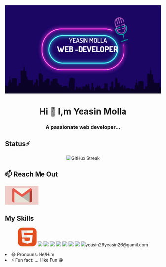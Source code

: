 <img src='./_Electric Neon Podcast Youtube Banner.png' alt='banner'></img>

<!-- about me -->
<h1 align="center" >Hi 👋 I,m Yeasin Molla </h1>
<h3 align="center" >A passionate web developer...</h3>



<h2  align="left" >Status⚡</h2>
<div align='center'>
<a href="https://git.io/streak-stats"><img src="https://github-readme-streak-stats.herokuapp.com?user=Yeasin7772&theme=radical" alt="GitHub Streak" /></a>
</div> 
<!-- [![GitHub Streak](https://github-readme-streak-stats.herokuapp.com?user=Yeasin7772&theme=radical)](https://git.io/streak-stats) -->

<h2  align="left" >📫 Reach Me Out</h2>
<p><img height="60" src='./images.png'></img> </p>



<!-- my skills -->
<h2  align="left" >My Skills</h2>
<p align="center">
<img height="60" src="./HTML.svg"/>
<img height="60" src="./images/CSS.svg"/>
<img height="60" src="./images/JavaScript.svg"/>
<img height="60" src="./images/Bootstrap.svg"/>
<img height="60" src="./images/tailwind.svg"/>
<img height="60" src="./images/Firebase-Light.svg"/>
<img height="60" src="./images/ExpressJS-Dark.svg"/>
<img height="60" src="./images/NodeJS-Dark.svg"/>
<img height="60" src="./images/React-Dark.s


<h3>Current Overview</h3>

- 🔭 I’m currently working on My portfolio Website
- 🌱 I’m currently learning ...Next.js
- 👯 I’m looking to collaborate on Full Stack Project
- 💬 Ask me about ...HTML,CSS,JS & React
- 📫 How to reach me: **yeasin26yeasin26@gamil.com**
- 😄 Pronouns: He/Him
- ⚡ Fun fact: ... I like Fun 😁
